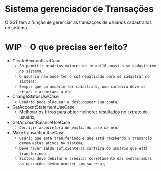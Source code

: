 # Sistema gerenciador de Transações

O SGT tem a função de gerenciar as transações de usuários cadastrados no sistema.

# WIP - O que precisa ser feito?

* CreateAccountUseCase
  * `Só permitir usuários maiores de idade(18 anos) a se cadastrarem no sistema`;
  * `O usuário não pode ter o cpf negativado para se cadastrar no sistema`;
  * `Sempre que um usuário for cadastrado, uma carteira deve ser criada e associada a ele`.
* ChangeStatusUseCase
  * `Usuário pode bloquear e desbloquear sua conta`. 
* GetAccountStatementUseCase
  * Melhorar os filtros para obter melhores resultados no extrato do usuário;
* GetAccountBalanceUseCase
  * _`Corrigir arquitetura de pastas do caso de uso`_.
* MakeTransactionUseCase
  * `Usário que está transferindo e que está recebendo a trasanção devem estar ativos no sistema`;
  * `Deve haver saldo suficiente na carteira do usuário que está transferindo`;
  * `Sistema deve debitar e creditar corretamente das contas(ambas as operações devem ocorrer com sucesso)`;